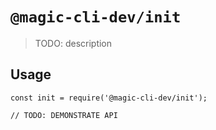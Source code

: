 # `@magic-cli-dev/init`

> TODO: description

## Usage

```
const init = require('@magic-cli-dev/init');

// TODO: DEMONSTRATE API
```
